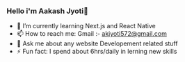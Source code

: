 ### Hello i'm Aakash Jyoti👋

- 🌱 I’m currently learning Next.js and React Native
- 📫 How to reach me: Gmail :- akjyoti572@gmail.com
- 💬 Ask me about any website Developement related stuff
- ⚡ Fun fact: I spend about 6hrs/daily in lerning new skills
